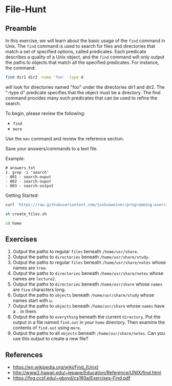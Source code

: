 # File-Hunt

## Preamble 
   In this exercise, we will learn about the basic usage of the `find`
   command in Unix. The `find` command is used to search for files and
   directories that match a set of specified options, called
   predicates. Each predicate describes a quality of a Unix object,
   and the `find` command will only output the paths to objects that
   match all the specified predicates. For instance, the command:
   
   ```bash
   find dir1 dir2 -name 'foo' -type d
   ```
   
   will look for directories named "foo" under the directories dir1
   and dir2. The "-type d" predicate specifies that the object must be
   a directory. The find command provides many such predicates that
   can be used to refine the search.
   
   To begin, please review the following: 
   - `find`
   - `more`
   
   Use the `man` command and review the reference section. 
   
   Save your answers/commands to a text file.

   Example:
   ```text
   # answers.txt
   1. grep -i 'search'
   - 001 - search-ouput
   - 002 - search-ouput
   - 003 - search-output
   ``` 
   
   Getting Started:
   ```bash
   curl 'https://raw.githubusercontent.com/joshuaweiner/programming-exercises/main/file-hunt/create_files.sh' > create_files.sh
   ```
   
   ```bash
   sh create_files.sh
   ```
   
   ```bash
   cd home
   ```

## Exercises 

1. Output the paths to regular `files` beneath `/home/usr/share`.
2. Output the paths to `directories` beneath `/home/usr/share/study`.
3. Output the paths to regular `files` beneath `/home/usr/share/notes` whose names are `tree`.
4. Output the paths to `directories` beneath `/home/usr/share/notes` whose names are `lecture2`.
5. Output the paths to `directories` beneath `/home/usr/share` whose `names` are `five` characters long.
6. Output the paths to `objects` beneath `/home/usr/share/study` whose names start with `w`.
7. Output the paths to `objects` beneath `/home/usr/share` whose
   `names` have a `.` in them.
8. Output the paths to `everything` beneath the current `directory`. Put the output in a file named `find.out` in your `home` directory. Then examine the contents of `find.out` using `more`.
9. Output the paths to all `objects` beneath `/home/usr/share/notes`. Can you use this output to create a new file?

## References 
+ https://en.wikipedia.org/wiki/Find_(Unix)
+ http://www2.hawaii.edu/~lepape/Education/Reference/UNIX/find.html
+ https://fog.ccsf.edu/~gboyd/cs160a/Exercises-Find.pdf
